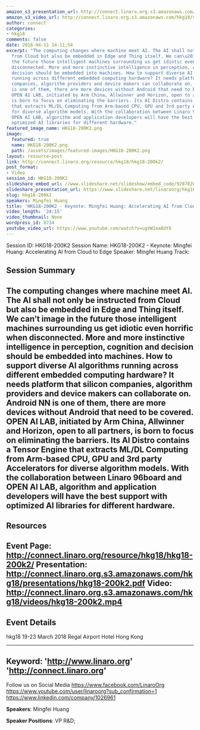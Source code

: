 ```yaml
---
amazon_s3_presentation_url: http://connect.linaro.org.s3.amazonaws.com/hkg18/presentations/hkg18-200k2.pdf
amazon_s3_video_url: http://connect.linaro.org.s3.amazonaws.com/hkg18/videos/hkg18-200k2.mp4
author: connect
categories:
- hkg18
comments: false
date: 2018-04-11 14:11:54
excerpt: "The computing changes where machine meet AI. The AI shall not only be instructed
  from Cloud but also be embedded in Edge and Thing itself. We can\u2019t image in
  the future those intelligent machines surrounding us get idiotic even horrific when
  disconnected. More and more instinctive intelligence in perception, cognition and
  decision should be embedded into machines. How to support diverse AI algorithms
  running across different embedded computing hardware? It needs platform that silicon
  companies, algorithm providers and device makers can collaborate on. Android NN
  is one of them, there are more devices without Android that need to be covered.
  OPEN AI LAB, initiated by Arm China, Allwinner and Horizon, open to all partners,
  is born to focus on eliminating the barriers. Its AI Distro contains a Tensor Engine
  that extracts ML/DL Computing from Arm-based CPU, GPU and 3rd party Accelerators
  for diverse algorithm models. With the collaboration between Linaro 96board and
  OPEN AI LAB, algorithm and application developers will have the best support with
  optimized AI libraries for different hardware."
featured_image_name: HKG18-200K2.png
image:
  featured: true
  name: HKG18-200K2.png
  path: /assets/images/featured-images/HKG18-200K2.png
layout: resource-post
link: http://connect.linaro.org/resource/hkg18/hkg18-200k2/
post_format:
- Video
session_id: HKG18-200K2
slideshare_embed_url: //www.slideshare.net/slideshow/embed_code/92878286
slideshare_presentation_url: https://www.slideshare.net/linaroorg/hkg18200k2-keynote-mingfei-huang-accelerating-ai-from-cloud-to-edge
slug: hkg18-200k2
speakers: Mingfei Huang
title: 'HKG18-200K2 - Keynote: Mingfei Huang: Accelerating AI from Cloud to Edge'
video_length: '24:15'
video_thumbnail: None
wordpress_id: 8734
youtube_video_url: https://www.youtube.com/watch?v=ugVW1ea8UY8
---
```


Session ID: HKG18-200K2
Session Name: HKG18-200K2 - Keynote: Mingfei Huang: Accelerating AI from Cloud to Edge
Speaker: Mingfei Huang
Track: 


## Session Summary
The computing changes where machine meet AI. The AI shall not only be instructed from Cloud but also be embedded in Edge and Thing itself. We can’t image in the future those intelligent machines surrounding us get idiotic even horrific when disconnected. More and more instinctive intelligence in perception, cognition and decision should be embedded into machines. How to support diverse AI algorithms running across different embedded computing hardware? It needs platform that silicon companies, algorithm providers and device makers can collaborate on. Android NN is one of them, there are more devices without Android that need to be covered. OPEN AI LAB, initiated by Arm China, Allwinner and Horizon, open to all partners, is born to focus on eliminating the barriers. Its AI Distro contains a Tensor Engine that extracts ML/DL Computing from Arm-based CPU, GPU and 3rd party Accelerators for diverse algorithm models. With the collaboration between Linaro 96board and OPEN AI LAB, algorithm and application developers will have the best support with optimized AI libraries for different hardware.
---------------------------------------------------
## Resources
Event Page: http://connect.linaro.org/resource/hkg18/hkg18-200k2/
Presentation: http://connect.linaro.org.s3.amazonaws.com/hkg18/presentations/hkg18-200k2.pdf
Video: http://connect.linaro.org.s3.amazonaws.com/hkg18/videos/hkg18-200k2.mp4
 ---------------------------------------------------
## Event Details
hkg18
19-23 March 2018 
Regal Airport Hotel Hong Kong

---------------------------------------------------
Keyword: 
'http://www.linaro.org'
'http://connect.linaro.org'
---------------------------------------------------
Follow us on Social Media
https://www.facebook.com/LinaroOrg
https://www.youtube.com/user/linaroorg?sub_confirmation=1
https://www.linkedin.com/company/1026961

**Speakers**: Mingfei Huang

**Speaker Positions**: VP R&D;